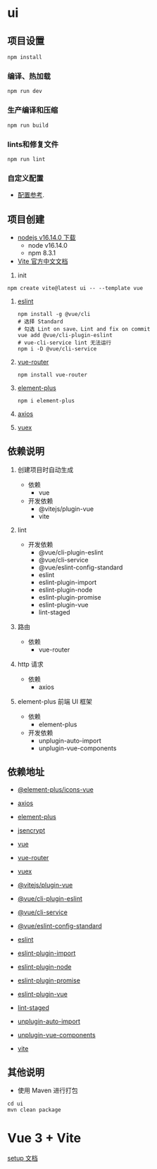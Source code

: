 # ui

## 项目设置

```
npm install
```

### 编译、热加载

```
npm run dev
```

### 生产编译和压缩

```
npm run build
```

### lints和修复文件

```
npm run lint
```

### 自定义配置

- [配置参考](https://cli.vuejs.org/zh/config/index.html).

## 项目创建

- [nodejs v16.14.0 下载](https://nodejs.org/dist/v16.14.0/)
    - node v16.14.0
    - npm 8.3.1
- [Vite 官方中文文档](https://cn.vitejs.dev/guide/)

1. init

```shell
npm create vite@latest ui -- --template vue
```

1. [eslint](https://eslint.vuejs.org/user-guide/#installation)
    ```shell
    npm install -g @vue/cli
    # 选择 Standard
    # 勾选 Lint on save、Lint and fix on commit
    vue add @vue/cli-plugin-eslint
    # vue-cli-service lint 无法运行
    npm i -D @vue/cli-service
    ```

1. [vue-router](https://router.vuejs.org/installation.html)
    ```shell
    npm install vue-router
    ```

1. [element-plus](https://element-plus.gitee.io/zh-CN/guide/quickstart.html#%E6%8C%89%E9%9C%80%E5%AF%BC%E5%85%A5)
    ```shell
    npm i element-plus
    ```

1. [axios](https://www.npmjs.com/package/axios)

1. [vuex](https://www.npmjs.com/package/vuex)

## 依赖说明

1. 创建项目时自动生成
    - 依赖
        - vue
    - 开发依赖
        - @vitejs/plugin-vue
        - vite

1. lint
    - 开发依赖
        - @vue/cli-plugin-eslint
        - @vue/cli-service
        - @vue/eslint-config-standard
        - eslint
        - eslint-plugin-import
        - eslint-plugin-node
        - eslint-plugin-promise
        - eslint-plugin-vue
        - lint-staged

1. 路由
    - 依赖
        - vue-router

1. http 请求
    - 依赖
        - axios

1. element-plus 前端 UI 框架
    - 依赖
        - element-plus
    - 开发依赖
        - unplugin-auto-import
        - unplugin-vue-components

## 依赖地址

- [@element-plus/icons-vue](https://www.npmjs.com/package/@element-plus/icons-vue)
- [axios](https://www.npmjs.com/package/axios)
- [element-plus](https://www.npmjs.com/package/element-plus)
- [jsencrypt](https://www.npmjs.com/package/jsencrypt)
- [vue](https://www.npmjs.com/package/vue)
- [vue-router](https://www.npmjs.com/package/vue-router)
- [vuex](https://www.npmjs.com/package/vuex)

- [@vitejs/plugin-vue](https://www.npmjs.com/package/@vitejs/plugin-vue)
- [@vue/cli-plugin-eslint](https://www.npmjs.com/package/@vue/cli-plugin-eslint)
- [@vue/cli-service](https://www.npmjs.com/package/@vue/cli-service)
- [@vue/eslint-config-standard](https://www.npmjs.com/package/@vue/eslint-config-standard)
- [eslint](https://www.npmjs.com/package/eslint)
- [eslint-plugin-import](https://www.npmjs.com/package/eslint-plugin-import)
- [eslint-plugin-node](https://www.npmjs.com/package/eslint-plugin-node)
- [eslint-plugin-promise](https://www.npmjs.com/package/eslint-plugin-promise)
- [eslint-plugin-vue](https://www.npmjs.com/package/eslint-plugin-vue)
- [lint-staged](https://www.npmjs.com/package/lint-staged)
- [unplugin-auto-import](https://www.npmjs.com/package/unplugin-auto-import)
- [unplugin-vue-components](https://www.npmjs.com/package/unplugin-vue-components)
- [vite](https://www.npmjs.com/package/vite)

## 其他说明

- 使用 Maven 进行打包

```shell
cd ui
mvn clean package
```

# Vue 3 + Vite

[setup 文档](https://v3.vuejs.org/api/sfc-script-setup.html#sfc-script-setup)
